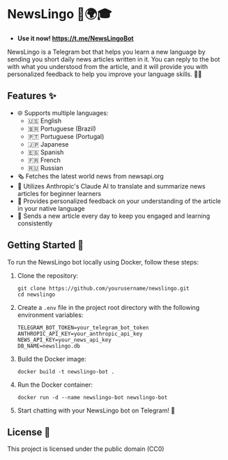 # NewsLingo 📰🌍🎓

- **Use it now! https://t.me/NewsLingoBot**

NewsLingo is a Telegram bot that helps you learn a new language by sending you short daily news articles written in it. You can reply to the bot with what you understood from the article, and it will provide you with personalized feedback to help you improve your language skills. 📝💡

## Features ✨

- 🌐 Supports multiple languages:
  - 🇺🇸 English
  - 🇧🇷 Portuguese (Brazil)
  - 🇵🇹 Portuguese (Portugal)
  - 🇯🇵 Japanese
  - 🇪🇸 Spanish
  - 🇫🇷 French
  - 🇷🇺 Russian
- 🗞️ Fetches the latest world news from newsapi.org
- 🤖 Utilizes Anthropic's Claude AI to translate and summarize news articles for beginner learners
- 💬 Provides personalized feedback on your understanding of the article in your native language
- 📅 Sends a new article every day to keep you engaged and learning consistently

## Getting Started 🚀

To run the NewsLingo bot locally using Docker, follow these steps:

1. Clone the repository:
   ```
   git clone https://github.com/yourusername/newslingo.git
   cd newslingo
   ```

2. Create a `.env` file in the project root directory with the following environment variables:
   ```
   TELEGRAM_BOT_TOKEN=your_telegram_bot_token
   ANTHROPIC_API_KEY=your_anthropic_api_key
   NEWS_API_KEY=your_news_api_key
   DB_NAME=newslingo.db
   ```

3. Build the Docker image:
   ```
   docker build -t newslingo-bot .
   ```

4. Run the Docker container:
   ```
   docker run -d --name newslingo-bot newslingo-bot
   ```

5. Start chatting with your NewsLingo bot on Telegram! 🎉

## License 📄

This project is licensed under the public domain (CC0)
